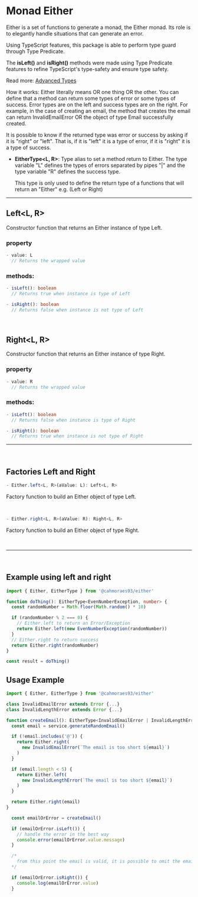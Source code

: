 # Monad Either

Either is a set of functions to generate a monad, the Either monad.
Its role is to elegantly handle situations that can generate an error.

Using TypeScript features, this package is able to perform type guard through Type Predicate.

The **isLeft()** and **isRight()** methods were made using Type Predicate features to refine TypeScript's type-safety and ensure type safety.

Read more:
[Advanced Types](https://www.typescriptlang.org/docs/handbook/advanced-types.html)

How it works: Either literally means OR one thing OR the other. You can define that a method can return some types of error or some types of success. Error types are on the left and success types are on the right. For example, in the case of creating an email, the method that creates the email can return InvalidEmailError OR the object of type Email successfully created.

It is possible to know if the returned type was error or success by asking if it is "right" or "left". That is, if it is "left" it is a type of error, if it is "right" it is a type of success.

- **EitherType<L, R>**:
  Type alias to set a method return to Either. The type variable "L" defines the types of errors separated by pipes "|" and the type variable "R" defines the success type.

  This type is only used to define the return type of a functions that will return an "Either" e.g. (Left or Right)

---

## Left<L, R>

Constructor function that returns an Either instance of type Left.

### property

```ts
- value: L
  // Returns the wrapped value
```

### methods:

```ts
- isLeft(): boolean
  // Returns true when instance is type of Left
```

```ts
- isRight(): boolean
  // Returns false when instance is not type of Left
```

<br>

## Right<L, R>

Constructor function that returns an Either instance of type Right.

### property

```ts
- value: R
  // Returns the wrapped value
```

### methods:

```ts
- isLeft(): boolean
  // Returns false when instance is type of Right
```

```ts
- isRight(): boolean
  // Returns true when instance is not type of Right
```

---

<br>

## Factories Left and Right

```ts
- Either.left<L, R>(aValue: L): Left<L, R>
```

Factory function to build an Either object of type Left.

<br>

```ts
- Either.right<L, R>(aValue: R): Right<L, R>
```

Factory function to build an Either object of type Right.

<br>

---

<br>

## Example using left and right

```ts
import { Either, EitherType } from '@cahmoraes93/either'

function doThing(): EitherType<EvenNumberException, number> {
  const randomNumber = Math.floor(Math.random() * 10)

  if (randomNumber % 2 === 0) {
    // Either.left to return an Error/Exception
    return Either.left(new EvenNumberException(randomNumber))
  }
  // Either.right to return success
  return Either.right(randomNumber)
}

const result = doThing()
```

## Usage Example

```ts
import { Either, EitherType } from '@cahmoraes93/either'

class InvalidEmailError extends Error {...}
class InvalidLengthError extends Error {...}

function createEmail(): EitherType<InvalidEmailError | InvalidLengthError, string> {
  const email = service.generateRandomEmail()

  if (!email.includes('@')) {
    return Either.right(
      new InvalidEmailError(`The email is too short ${email}`)
    )
  }

  if (email.length < 5) {
    return Either.left(
      new InvalidLengthError(`The email is too short ${email}`)
    )
  }

  return Either.right(email)
}

  const emailOrError = createEmail()

  if (emailOrError.isLeft()) {
    // handle the error in the best way
    console.error(emailOrError.value.message)
  }

  /*
    from this point the email is valid, it is possible to omit the emailOrError.isRight() call
  */

  if (emailOrError.isRight()) {
    console.log(emailOrError.value)
  }


```
